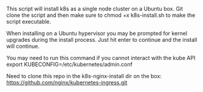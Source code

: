 This script will install k8s as a single node cluster on a Ubuntu box.
Git clone the script and then make sure to chmod +x k8s-install.sh to make the script executable.

When installing on a Ubuntu hypervisor you may be prompted for kernel upgrades during the install process. 
Just hit enter to continue and the install will continue.

You may need to run this command if you cannot interact with the kube API
export KUBECONFIG=/etc/kubernetes/admin.conf

Need to clone this repo in the k8s-nginx-install dir on the box: https://github.com/nginx/kubernetes-ingress.git
